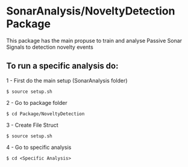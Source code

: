 # SonarAnalysis/NoveltyDetection Package

This package has the main propuse to train and analyse Passive Sonar Signals to detection novelty events

## To run a specific analysis do:

1 - First do the main setup (SonarAnalysis folder)
```
$ source setup.sh
```

2 - Go to package folder
```
$ cd Package/NoveltyDetection
```

3 - Create File Struct
```
$ source setup.sh
```

4 - Go to specific analysis
```
$ cd <Specific Analysis>
```

